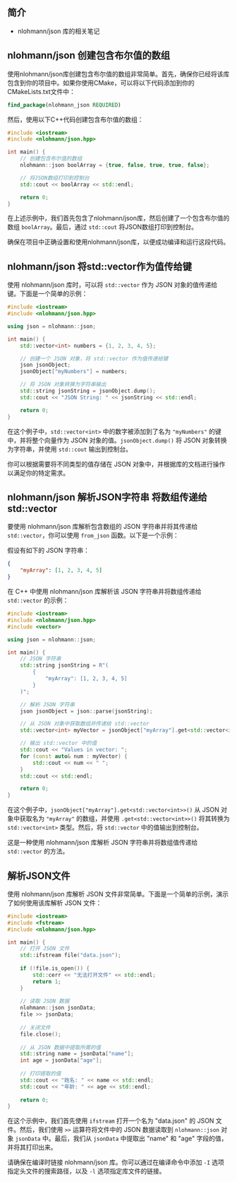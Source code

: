 ## 简介

+ nlohmann/json 库的相关笔记

## nlohmann/json 创建包含布尔值的数组

使用nlohmann/json库创建包含布尔值的数组非常简单。首先，确保你已经将该库包含到你的项目中。如果你使用CMake，可以将以下代码添加到你的CMakeLists.txt文件中：

```cmake
find_package(nlohmann_json REQUIRED)
```

然后，使用以下C++代码创建包含布尔值的数组：

```cpp
#include <iostream>
#include <nlohmann/json.hpp>

int main() {
    // 创建包含布尔值的数组
    nlohmann::json boolArray = {true, false, true, true, false};

    // 将JSON数组打印到控制台
    std::cout << boolArray << std::endl;

    return 0;
}
```

在上述示例中，我们首先包含了nlohmann/json库，然后创建了一个包含布尔值的数组 `boolArray`。最后，通过 `std::cout` 将JSON数组打印到控制台。

确保在项目中正确设置和使用nlohmann/json库，以便成功编译和运行这段代码。

## nlohmann/json 将std::vector作为值传给键

使用 nlohmann/json 库时，可以将 `std::vector` 作为 JSON 对象的值传递给键。下面是一个简单的示例：

```cpp
#include <iostream>
#include <nlohmann/json.hpp>

using json = nlohmann::json;

int main() {
    std::vector<int> numbers = {1, 2, 3, 4, 5};

    // 创建一个 JSON 对象，将 std::vector 作为值传递给键
    json jsonObject;
    jsonObject["myNumbers"] = numbers;

    // 将 JSON 对象转换为字符串输出
    std::string jsonString = jsonObject.dump();
    std::cout << "JSON String: " << jsonString << std::endl;

    return 0;
}
```

在这个例子中，`std::vector<int>` 中的数字被添加到了名为 `"myNumbers"` 的键中，并将整个向量作为 JSON 对象的值。`jsonObject.dump()` 将 JSON 对象转换为字符串，并使用 `std::cout` 输出到控制台。

你可以根据需要将不同类型的值存储在 JSON 对象中，并根据库的文档进行操作以满足你的特定需求。

## nlohmann/json 解析JSON字符串 将数组传递给std::vector

要使用 nlohmann/json 库解析包含数组的 JSON 字符串并将其传递给 `std::vector`，你可以使用 `from_json` 函数。以下是一个示例：

假设有如下的 JSON 字符串：

```json
{
    "myArray": [1, 2, 3, 4, 5]
}
```

在 C++ 中使用 nlohmann/json 库解析该 JSON 字符串并将数组传递给 `std::vector` 的示例：

```cpp
#include <iostream>
#include <nlohmann/json.hpp>
#include <vector>

using json = nlohmann::json;

int main() {
    // JSON 字符串
    std::string jsonString = R"(
        {
            "myArray": [1, 2, 3, 4, 5]
        }
    )";

    // 解析 JSON 字符串
    json jsonObject = json::parse(jsonString);

    // 从 JSON 对象中获取数组并传递给 std::vector
    std::vector<int> myVector = jsonObject["myArray"].get<std::vector<int>>();

    // 输出 std::vector 中的值
    std::cout << "Values in vector: ";
    for (const auto& num : myVector) {
        std::cout << num << " ";
    }
    std::cout << std::endl;

    return 0;
}
```

在这个例子中，`jsonObject["myArray"].get<std::vector<int>>()` 从 JSON 对象中获取名为 `"myArray"` 的数组，并使用 `.get<std::vector<int>>()` 将其转换为 `std::vector<int>` 类型。然后，将 `std::vector` 中的值输出到控制台。

这是一种使用 nlohmann/json 库解析 JSON 字符串并将数组值传递给 `std::vector` 的方法。

## 解析JSON文件

使用 nlohmann/json 库解析 JSON 文件非常简单。下面是一个简单的示例，演示了如何使用该库解析 JSON 文件：

```cpp
#include <iostream>
#include <fstream>
#include <nlohmann/json.hpp>

int main() {
    // 打开 JSON 文件
    std::ifstream file("data.json");
    
    if (!file.is_open()) {
        std::cerr << "无法打开文件" << std::endl;
        return 1;
    }
    
    // 读取 JSON 数据
    nlohmann::json jsonData;
    file >> jsonData;
    
    // 关闭文件
    file.close();
    
    // 从 JSON 数据中提取所需的值
    std::string name = jsonData["name"];
    int age = jsonData["age"];
    
    // 打印提取的值
    std::cout << "姓名: " << name << std::endl;
    std::cout << "年龄: " << age << std::endl;
    
    return 0;
}
```

在这个示例中，我们首先使用 `ifstream` 打开一个名为 "data.json" 的 JSON 文件。然后，我们使用 `>>` 运算符将文件中的 JSON 数据读取到 `nlohmann::json` 对象 `jsonData` 中。最后，我们从 `jsonData` 中提取出 "name" 和 "age" 字段的值，并将其打印出来。

请确保在编译时链接 nlohmann/json 库。你可以通过在编译命令中添加 `-I` 选项指定头文件的搜索路径，以及 `-l` 选项指定库文件的链接。